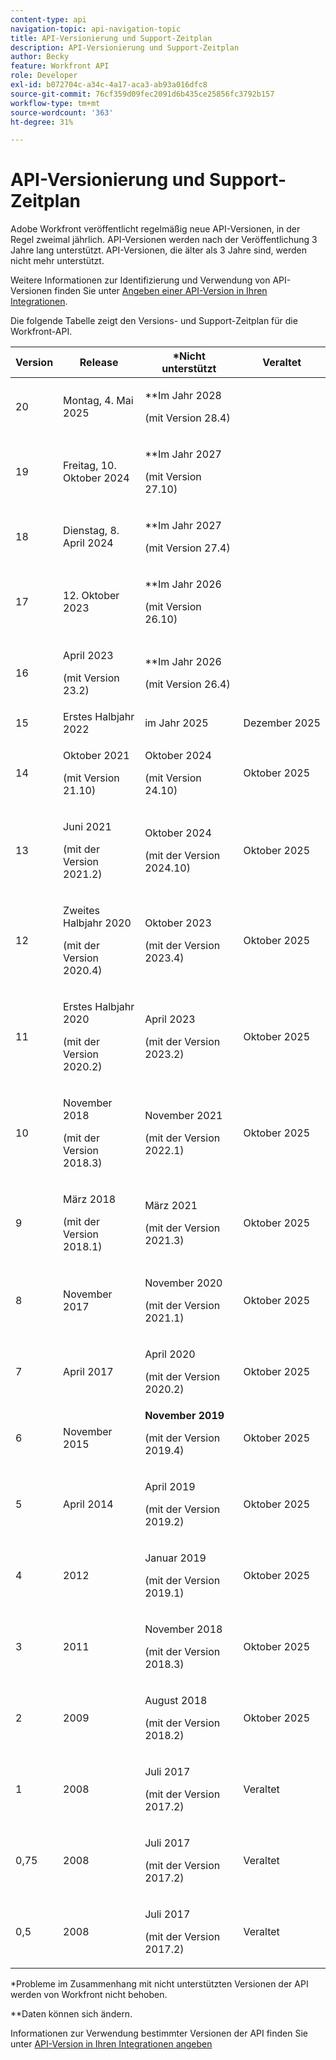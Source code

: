 ```yaml
---
content-type: api
navigation-topic: api-navigation-topic
title: API-Versionierung und Support-Zeitplan
description: API-Versionierung und Support-Zeitplan
author: Becky
feature: Workfront API
role: Developer
exl-id: b072704c-a34c-4a17-aca3-ab93a016dfc8
source-git-commit: 76cf359d09fec2091d6b435ce25856fc3792b157
workflow-type: tm+mt
source-wordcount: '363'
ht-degree: 31%

---
```


# API-Versionierung und Support-Zeitplan



Adobe Workfront veröffentlicht regelmäßig neue API-Versionen, in der Regel zweimal jährlich. API-Versionen werden nach der Veröffentlichung 3 Jahre lang unterstützt. API-Versionen, die älter als 3 Jahre sind, werden nicht mehr unterstützt.

Weitere Informationen zur Identifizierung und Verwendung von API-Versionen finden Sie unter [Angeben einer API-Version in Ihren Integrationen](/help/quicksilver/wf-api/api/specify-api-version-integrations.md).

Die folgende Tabelle zeigt den Versions- und Support-Zeitplan für die Workfront-API.

<table style="table-layout:auto"> 
 <col> 
 <col> 
 <col> 
 <thead> 
  <tr> 
   <th><strong>Version</strong> </th> 
   <th><strong>Release</strong> </th> 
   <th><strong>*Nicht unterstützt</strong> </th> 
   <th><strong>Veraltet</strong> </th> 
  </tr> 
 </thead> 
 <tbody> 
 <tr>
   <td>20</td> 
   <td> <p>Montag, 4. Mai 2025</p> </td> 
   <td> <p>**Im Jahr 2028</p> <p>(mit Version 28.4)</p> </td> 
   <td></td> 
  </tr> 
 <tr>
   <td>19</td> 
   <td> <p>Freitag, 10. Oktober 2024</p> </td> 
   <td> <p>**Im Jahr 2027</p> <p>(mit Version 27.10)</p> </td> 
   <td></td> 
  </tr> 
 <tr>
   <td>18</td> 
   <td> <p>Dienstag, 8. April 2024</p> </td> 
   <td> <p>**Im Jahr 2027</p> <p>(mit Version 27.4)</p> </td> 
   <td></td> 
  </tr>  <tr>
   <td>17</td> 
   <td> <p>12. Oktober 2023</p> </td> 
   <td> <p>**Im Jahr 2026</p> <p>(mit Version 26.10)</p> </td> 
   <td></td> 
  </tr> 
 <tr>
   <td>16</td> 
   <td> <p>April 2023</p> <p>(mit Version 23.2)</p> </td> 
   <td> <p>**Im Jahr 2026</p> <p>(mit Version 26.4)</p> </td> 
   <td></td> 
  </tr> 
  <tr> 
   <td>15</td> 
   <td>Erstes Halbjahr 2022</td> 
   <td>im Jahr 2025</td> 
   <td>Dezember 2025</td> 
  </tr> 
  <tr> 
   <td>14</td> 
   <td> <p>Oktober 2021</p> <p>(mit Version 21.10)</p> </td> 
   <td> <p>Oktober 2024</p> <p>(mit Version 24.10)</p> </td> 
   <td>Oktober 2025</td> 
  </tr> 
  <tr> 
   <td>13</td> 
   <td> <p>Juni 2021</p> <p>(mit der Version 2021.2)</p> </td> 
   <td> <p>Oktober 2024</p> <p>(mit der Version 2024.10)</p> </td> 
   <td>Oktober 2025</td> 
  </tr> 
  <tr> 
   <td>12</td> 
   <td> <p>Zweites Halbjahr 2020</p> <p>(mit der Version 2020.4)</p> </td> 
   <td> <p>Oktober 2023</p> <p>(mit der Version 2023.4)</p> </td> 
   <td>Oktober 2025</td> 
  </tr> 
  <tr> 
   <td>11</td> 
   <td> <p>Erstes Halbjahr 2020</p> <p>(mit der Version 2020.2)</p> </td> 
   <td> <p>April 2023</p> <p>(mit der Version 2023.2)</p> </td> 
   <td>Oktober 2025</td> 
  </tr> 
  <tr> 
   <td>10</td> 
   <td> <p>November 2018</p> <p>(mit der Version 2018.3)</p> </td> 
   <td> <p>November 2021</p> <p>(mit der Version 2022.1)</p> </td> 
   <td>Oktober 2025</td> 
  </tr> 
  <tr> 
   <td>9</td> 
   <td> <p>März 2018</p> <p>(mit der Version 2018.1)</p> </td> 
   <td> <p>März 2021</p> <p>(mit der Version 2021.3)</p> </td> 
   <td>Oktober 2025</td> 
  </tr> 
  <tr> 
   <td>8</td> 
   <td>November 2017</td> 
   <td> <p>November 2020</p> <p>(mit der Version 2021.1)</p> </td> 
   <td>Oktober 2025</td> 
  </tr> 
  <tr> 
   <td>7</td> 
   <td>April 2017</td> 
   <td> <p>April 2020</p> <p>(mit der Version 2020.2)</p> </td> 
   <td>Oktober 2025</td> 
  </tr> 
  <tr> 
   <td>6</td> 
   <td>November 2015</td> 
   <td><strong>November 2019</strong> <p>(mit der Version 2019.4)</p> 
   <td>Oktober 2025</td> 
   </td> 
  </tr> 
  <tr> 
   <td>5</td> 
   <td>April 2014</td> 
   <td> <p>April 2019</p> <p>(mit der Version 2019.2)</p> </td> 
   <td>Oktober 2025</td> 
  </tr> 
  <tr> 
   <td>4</td> 
   <td>2012</td> 
   <td> <p>Januar 2019</p> <p>(mit der Version 2019.1)</p> </td> 
   <td>Oktober 2025</td> 
  </tr> 
  <tr> 
   <td>3</td> 
   <td>2011</td> 
   <td> <p>November 2018</p> <p>(mit der Version 2018.3)</p> </td> 
   <td>Oktober 2025</td> 
  </tr> 
  <tr> 
   <td>2</td> 
   <td>2009</td> 
   <td> <p>August 2018</p> <p>(mit der Version 2018.2)</p> </td> 
   <td>Oktober 2025</td> 
  </tr> 
  <tr> 
   <td>1</td> 
   <td>2008</td> 
   <td> <p>Juli 2017</p> <p>(mit der Version 2017.2)</p> </td> 
   <td>Veraltet</td> 
  </tr> 
  <tr> 
   <td>0,75</td> 
   <td>2008</td> 
   <td> <p>Juli 2017</p> <p>(mit der Version 2017.2)</p> </td> 
   <td>Veraltet</td> 
  </tr> 
  <tr> 
   <td>0,5</td> 
   <td>2008</td> 
   <td> <p>Juli 2017</p> <p>(mit der Version 2017.2)</p> </td> 
   <td>Veraltet</td> 
  </tr> 
 </tbody> 
</table>

&#42;Probleme im Zusammenhang mit nicht unterstützten Versionen der API werden von Workfront nicht behoben.

&#42;&#42;Daten können sich ändern.

Informationen zur Verwendung bestimmter Versionen der API finden Sie unter [API-Version in Ihren Integrationen angeben](../../wf-api/api/specify-api-version-integrations.md)
